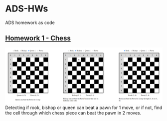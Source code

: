# ADS-HWs
ADS homework as code
## [Homework 1 - Chess](HW1%20-%20chess)
![hw1_img_1.png](HW1%20-%20chess%2Fimg%2Fhw1_img_1.png)
Detecting if rook, bishop or queen can beat a pawn for 1 move, or if not, find the cell through which chess piece can beat the pawn in 2 moves.


